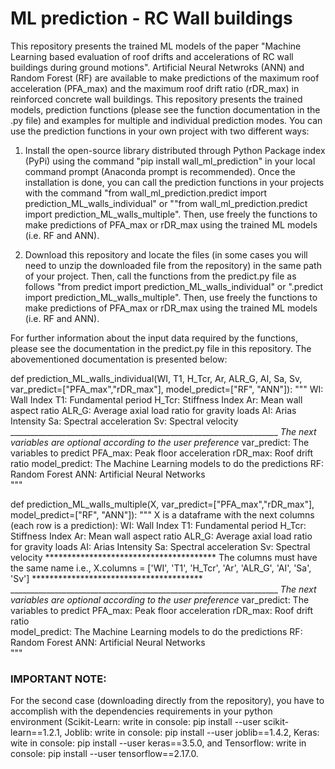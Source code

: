 # ML prediction - RC Wall buildings

This repository presents the trained ML models of the paper "Machine Learning based evaluation of roof drifts and accelerations of RC wall buildings during ground motions". Artificial Neural Netwroks (ANN) and Random Forest (RF) are available to make predictions of the maximum roof acceleration (PFA_max) and the maximum roof drift ratio (rDR_max) in reinforced concrete wall buildings. This repository presents the trained models, prediction functions (please see the function documentation in the .py file) and examples for multiple and individual prediction modes. You can use the prediction functions in your own project with two different ways:

1. Install the open-source library distributed through Python Package index (PyPi) using the command "pip install wall_ml_prediction" in your local command prompt (Anaconda prompt is recommended). Once the installation is done, you can call the prediction functions in your projects with the command "from wall_ml_prediction.predict import prediction_ML_walls_individual" or ""from wall_ml_prediction.predict import prediction_ML_walls_multiple". Then, use freely the functions to make predictions of PFA_max or rDR_max using the trained ML models (i.e. RF and ANN).

2. Download this repository and locate the files (in some cases you will need to unzip the downloaded file from the repository) in the same path of your project. Then, call the functions from the predict.py file as follows "from predict import prediction_ML_walls_individual" or ".predict import prediction_ML_walls_multiple". Then, use freely the functions to make predictions of PFA_max or rDR_max using the trained ML models (i.e. RF and ANN).

For further information about the input data required by the functions, please see the documentation in the predict.py file in this repository. The abovementioned documentation is presented below:

def prediction_ML_walls_individual(WI, T1, H_Tcr, Ar, ALR_G, AI, Sa, Sv,
                                   var_predict=["PFA_max","rDR_max"], model_predict=["RF", "ANN"]):
    """
    WI: Wall Index
    T1: Fundamental period 
    H_Tcr: Stiffness Index
    Ar: Mean wall aspect ratio
    ALR_G: Average axial load ratio for gravity loads 
    AI: Arias Intensity
    Sa: Spectral acceleration 
    Sv: Spectral velocity
    ___________________________________________________________________
    *The next variables are optional according to the user preference*
    var_predict: The variables to predict
        PFA_max: Peak floor acceleration
        rDR_max: Roof drift ratio
    model_predict: The Machine Learning models to do the predictions
        RF: Random Forest
        ANN: Artificial Neural Networks    
    """

def prediction_ML_walls_multiple(X,
                                 var_predict=["PFA_max","rDR_max"], model_predict=["RF", "ANN"]):
    """
    X is a dataframe with the next columns (each row is a prediction):
        WI: Wall Index
        T1: Fundamental period 
        H_Tcr: Stiffness Index
        Ar: Mean wall aspect ratio
        ALR_G: Average axial load ratio for gravity loads 
        AI: Arias Intensity
        Sa: Spectral acceleration 
        Sv: Spectral velocity
        ***************************************
        The columns must have the same name
        i.e., X.columns = ['WI', 'T1', 'H_Tcr', 'Ar', 'ALR_G', 'AI', 'Sa', 'Sv']
        ***************************************
    ___________________________________________________________________
    *The next variables are optional according to the user preference*
    var_predict: The variables to predict
        PFA_max: Peak floor acceleration
        rDR_max: Roof drift ratio   
    model_predict: The Machine Learning models to do the predictions
        RF: Random Forest
        ANN: Artificial Neural Networks    
    """

### IMPORTANT NOTE: 
For the second case (downloading directly from the repository), you have to accomplish with the dependencies requirements in your python environment (Scikit-Learn: write in console: pip install --user scikit-learn==1.2.1, Joblib: write in console: pip install --user joblib==1.4.2, Keras: wite in console: pip install --user keras==3.5.0, and Tensorflow: write in console: pip install --user tensorflow==2.17.0.
